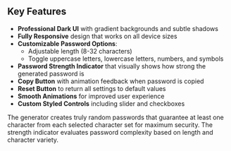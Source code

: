## Key Features

- **Professional Dark UI** with gradient backgrounds and subtle shadows
- **Fully Responsive** design that works on all device sizes
- **Customizable Password Options**:
  - Adjustable length (8-32 characters)
  - Toggle uppercase letters, lowercase letters, numbers, and symbols
- **Password Strength Indicator** that visually shows how strong the generated password is
- **Copy Button** with animation feedback when password is copied
- **Reset Button** to return all settings to default values
- **Smooth Animations** for improved user experience
- **Custom Styled Controls** including slider and checkboxes

The generator creates truly random passwords that guarantee at least one character from each selected character set for maximum security. The strength indicator evaluates password complexity based on length and character variety.
